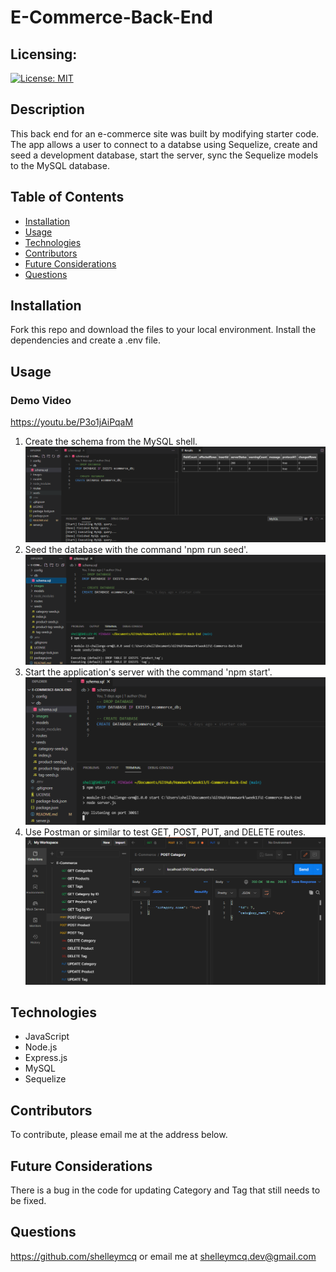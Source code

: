  
# E-Commerce-Back-End
## Licensing:
[![License: MIT](https://img.shields.io/badge/License-MIT-yellow.svg)](https://opensource.org/licenses/MIT)
## Description
This back end for an e-commerce site was built by modifying starter code. The app allows a user to connect to a databse using Sequelize, create and seed a development database, start the server, sync the Sequelize models to the MySQL database.
## Table of Contents
* [Installation](#Installation)
* [Usage](#Usage)
* [Technologies](#Technologies)
* [Contributors](#Contributors)
* [Future Considerations](#Future)
* [Questions](#Questions)
## Installation
Fork this repo and download the files to your local environment. Install the dependencies and create a .env file.
## Usage
### Demo Video
https://youtu.be/P3o1jAiPqaM

1. Create the schema from the MySQL shell.
![schema](./images/schema.png)
2. Seed the database with the command 'npm run seed'.
![seed](./images/run-seed.png)
3. Start the application's server with the command 'npm start'.
![start](./images/start-server.png)
4. Use Postman or similar to test GET, POST, PUT, and DELETE routes.
![test](./images/postman.png)

## Technologies
* JavaScript
* Node.js
* Express.js
* MySQL
* Sequelize

## Contributors
To contribute, please email me at the address below.
## Future Considerations
There is a bug in the code for updating Category and Tag that still needs to be fixed.
## Questions 
https://github.com/shelleymcq or email me at shelleymcq.dev@gmail.com
